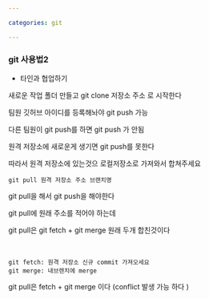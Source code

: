 ```yaml
---

categories: git

---
```



### git 사용법2

- 타인과 협업하기 

새로운 작업 폴더 만들고  git clone 저장소 주소 로 시작한다 


팀원 깃허브 아이디를 등록해놔야 git push 가능 


다른 팀원이 git push를 하면 git push 가 안됨 

원격 저장소에 새로운게 생기면 git push를 못한다 

따라서 원격 저장소에 있는것으 로컬저장소로 가져와서 합쳐주세요 

```
git pull 원격 저장소 주소 브랜치명 
```

git pull을 해서 git push을 해야한다 

git pull에 원래 주소를 적어야 하는데 

git pull은 git fetch + git merge 원래 두개 합친것이다 

&nbsp;

```
git fetch: 원격 저장소 신규 commit 가져오세요 
git merge: 내브렌치에 merge
```

git pull은 fetch + git merge 이다 
(conflict 발생 가능 하다 )






